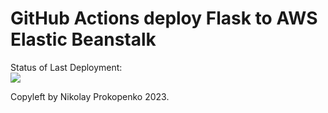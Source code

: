 # GitHub Actions deploy Flask to AWS Elastic Beanstalk




Status of Last Deployment:<br>
<img src="https://github.com/kolayne2021/github-actions-part-2-cicd-to-aws/workflows/CI-CD-Pipeline-to-AWS-ElasticBeastalk/badge.svg?branch=main"><br>


Copyleft by Nikolay Prokopenko 2023.
